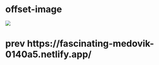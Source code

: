 # offset-image
<img src="https://github.com/jeptun/faq-accordion-card-main/blob/master/deign/active-states.jpg](https://dr.savee-cdn.com/things/6/2/4ef5746f5574a0f45463d3.gif)">
<h1> prev https://fascinating-medovik-0140a5.netlify.app/</h1>


